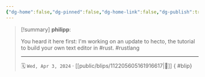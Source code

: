 ```yaml
---
{"dg-home":false,"dg-pinned":false,"dg-home-link":false,"dg-publish":true,"type":"blip","disabled rules":["yaml-title","yaml-title-alias","file-name-heading"],"title":"philipp on mastodon @ 2024-04-03","created-date":"2024-04-03T05:21:00","id":112205605161916620,"updated-date":"2025-05-02T08:50:44","dg-path":"blips/112205605161916617.md","permalink":"/blips/112205605161916617/","dgPassFrontmatter":true,"created":"2024-04-03T05:21:00","updated":"2025-05-02T08:50:44"}
---
```


> [!summary] **philipp**:
>
> You heard it here first: I'm working on an update to hecto, the tutorial to build your own text editor in #rust. #rustlang
> - - -
>
> 🗓️ `Wed, Apr 3, 2024` · [[public/blips/112205605161916617\|🔗]]
{ #blip}

